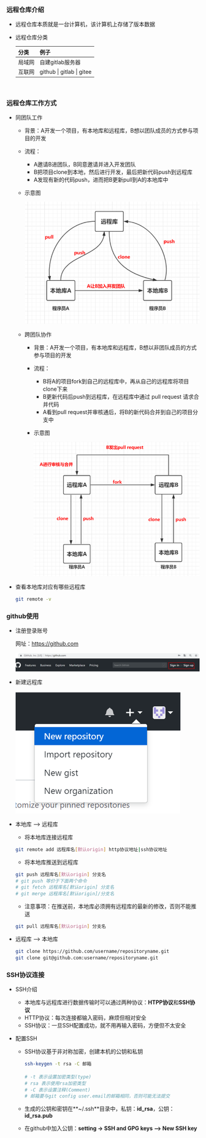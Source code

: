 ### 远程仓库介绍

* 远程仓库本质就是一台计算机，该计算机上存储了版本数据

* 远程仓库分类

  | 分类   | 例子                      |
  | ------ | ------------------------- |
  | 局域网 | 自建gitlab服务器          |
  | 互联网 | github \| gitlab \| gitee |


<br/>

### 远程仓库工作方式

* 同团队工作
  * 背景：A开发一个项目，有本地库和远程库，B想以团队成员的方式参与项目的开发

  * 流程：

    * A邀请B进团队，B同意邀请并进入开发团队
    * B把项目clone到本地，然后进行开发，最后把新代码push到远程库
    * A发现有新的代码push，进而把B更新pull到A的本地库中

  * 示意图

    ![](./images/teamwork.png)

  * 跨团队协作
    * 背景：A开发一个项目，有本地库和远程库，B想以非团队成员的方式参与项目的开发

    * 流程：
      * B将A的项目fork到自己的远程库中，再从自己的远程库将项目clone下来
      * B更新代码后push到远程库，在远程库中通过 pull request 请求合并代码
      * A看到pull request并审核通后，将B的新代码合并到自己的项目分支中

    * 示意图

      ![](./images/collaboration.png)

* 查看本地库对应有哪些远程库

  ```bash
  git remote -v
  ```




### github使用

* 注册登录账号

  网址：https://github.com

  ![](./images/github-logup-and-login.png)

* 新建远程库

  ![](./images/create-new-repo.png)

* 本地库 --> 远程库

  * 将本地库连接远程库

  ```bash
  git remote add 远程库名[默认origin] http协议地址|ssh协议地址
  ```

  * 将本地库推送到远程库

  ```bash
  git push 远程库名[默认origin] 分支名
  # git push 等价于下面两个命令
  # git fetch 远程库名[默认origin] 分支名
  # git merge 远程库名[默认origin]/分支名
  ```

  * 注意事项：在推送前，本地库必须拥有远程库的最新的修改，否则不能推送

  ```bash
  git pull 远程库名[默认origin] 分支名
  ```

* 远程库 --> 本地库

  ```bash
  git clone https://github.com/username/repositoryname.git
  git clone git@github.com:username/repositoryname.git
  ```

  

### SSH协议连接

* SSH介绍

  * 本地库与远程库进行数据传输时可以通过两种协议：**HTPP协议**和**SSH协议**
  * HTTP协议：每次连接都输入密码，麻烦但相对安全
  * SSH协议：一旦SSH配置成功，就不用再输入密码，方便但不太安全

* 配置SSH

  * SSH协议基于非对称加密，创建本机的公钥和私钥

    ```bash
    ssh-keygen -t rsa -C 邮箱 
    
    # -t 表示设置加密类型(type)
    # rsa 表示使用rsa加密类型
    # -C 表示设置注释(Comment)
    # 邮箱要与git config user.email的邮箱相同，否则可能无法提交
    ```
  
  * 生成的公钥和密钥在**~/.ssh**目录中，私钥：**id_rsa**，公钥：**id_rsa.pub**
  
  * 在github中加入公钥：**setting -> SSH and GPG keys --> New SSH key**